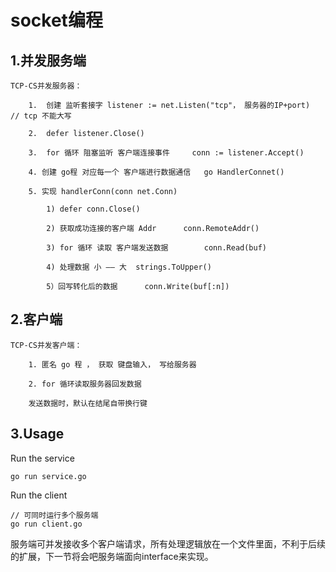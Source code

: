 # socket编程

## 1.并发服务端
```
TCP-CS并发服务器：

	1.  创建 监听套接字 listener := net.Listen("tcp"， 服务器的IP+port)		// tcp 不能大写

	2.  defer listener.Close()

	3.  for 循环 阻塞监听 客户端连接事件 	conn := listener.Accept()

	4. 创建 go程 对应每一个 客户端进行数据通信	go HandlerConnet()

	5. 实现 handlerConn(conn net.Conn)

		1) defer conn.Close()

		2) 获取成功连接的客户端 Addr 		conn.RemoteAddr()

		3) for 循环 读取 客户端发送数据		conn.Read(buf)

		4) 处理数据 小 —— 大	strings.ToUpper()

		5）回写转化后的数据		conn.Write(buf[:n])
```

## 2.客户端
```
TCP-CS并发客户端：

	1. 匿名 go 程 ， 获取 键盘输入， 写给服务器

	2. for 循环读取服务器回发数据

	发送数据时，默认在结尾自带换行键
```

## 3.Usage

Run the service
```
go run service.go
```

Run the client
```
// 可同时运行多个服务端
go run client.go
```

服务端可并发接收多个客户端请求，所有处理逻辑放在一个文件里面，不利于后续的扩展，下一节将会吧服务端面向interface来实现。
